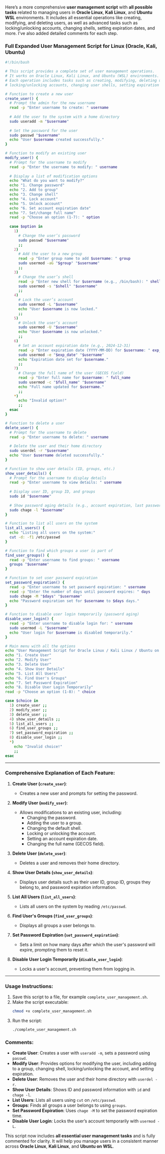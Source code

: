 Here’s a more comprehensive **user management script** with **all possible tasks** related to managing users in **Oracle Linux**, **Kali Linux**, and **Ubuntu WSL** environments. It includes all essential operations like creating, modifying, and deleting users, as well as advanced tasks such as locking/unlocking accounts, changing shells, setting expiration dates, and more. I’ve also added detailed comments for each step.

### **Full Expanded User Management Script for Linux (Oracle, Kali, Ubuntu)**

```bash
#!/bin/bash

# This script provides a complete set of user management operations.
# It works on Oracle Linux, Kali Linux, and Ubuntu (WSL) environments.
# Each operation includes tasks such as creating, modifying, deleting users,
# locking/unlocking accounts, changing user shells, setting expiration dates, and more.

# Function to create a new user
create_user() {
  # Prompt the admin for the new username
  read -p "Enter username to create: " username
  
  # Add the user to the system with a home directory
  sudo useradd -m "$username"
  
  # Set the password for the user
  sudo passwd "$username"
  echo "User $username created successfully."
}

# Function to modify an existing user
modify_user() {
  # Prompt for the username to modify
  read -p "Enter the username to modify: " username
  
  # Display a list of modification options
  echo "What do you want to modify?"
  echo "1. Change password"
  echo "2. Add to group"
  echo "3. Change shell"
  echo "4. Lock account"
  echo "5. Unlock account"
  echo "6. Set account expiration date"
  echo "7. Set/change full name"
  read -p "Choose an option (1-7): " option
  
  case $option in
    1)
      # Change the user’s password
      sudo passwd "$username"
      ;;
    2)
      # Add the user to a new group
      read -p "Enter group name to add $username: " group
      sudo usermod -aG "$group" "$username"
      ;;
    3)
      # Change the user’s shell
      read -p "Enter new shell for $username (e.g., /bin/bash): " shell
      sudo usermod -s "$shell" "$username"
      ;;
    4)
      # Lock the user’s account
      sudo usermod -L "$username"
      echo "User $username is now locked."
      ;;
    5)
      # Unlock the user’s account
      sudo usermod -U "$username"
      echo "User $username is now unlocked."
      ;;
    6)
      # Set an account expiration date (e.g., 2024-12-31)
      read -p "Enter expiration date (YYYY-MM-DD) for $username: " exp_date
      sudo usermod -e "$exp_date" "$username"
      echo "Expiration date set for $username."
      ;;
    7)
      # Change the full name of the user (GECOS field)
      read -p "Enter full name for $username: " full_name
      sudo usermod -c "$full_name" "$username"
      echo "Full name updated for $username."
      ;;
    *)
      echo "Invalid option!"
      ;;
  esac
}

# Function to delete a user
delete_user() {
  # Prompt for the username to delete
  read -p "Enter username to delete: " username
  
  # Delete the user and their home directory
  sudo userdel -r "$username"
  echo "User $username deleted successfully."
}

# Function to show user details (ID, groups, etc.)
show_user_details() {
  # Prompt for the username to display details
  read -p "Enter username to view details: " username
  
  # Display user ID, group ID, and groups
  sudo id "$username"
  
  # Show password aging details (e.g., account expiration, last password change)
  sudo chage -l "$username"
}

# Function to list all users on the system
list_all_users() {
  echo "Listing all users on the system:"
  cut -d: -f1 /etc/passwd
}

# Function to find which groups a user is part of
find_user_groups() {
  read -p "Enter username to find groups: " username
  groups "$username"
}

# Function to set user password expiration
set_password_expiration() {
  read -p "Enter username to set password expiration: " username
  read -p "Enter the number of days until password expires: " days
  sudo chage -M "$days" "$username"
  echo "Password expiration set for $username to $days days."
}

# Function to disable user login temporarily (password aging)
disable_user_login() {
  read -p "Enter username to disable login for: " username
  sudo usermod -L "$username"
  echo "User login for $username is disabled temporarily."
}

# Main menu with all the options
echo "User Management Script for Oracle Linux / Kali Linux / Ubuntu on WSL"
echo "1. Create User"
echo "2. Modify User"
echo "3. Delete User"
echo "4. Show User Details"
echo "5. List All Users"
echo "6. Find User's Groups"
echo "7. Set Password Expiration"
echo "8. Disable User Login Temporarily"
read -p "Choose an option (1-8): " choice

case $choice in
  1) create_user ;;
  2) modify_user ;;
  3) delete_user ;;
  4) show_user_details ;;
  5) list_all_users ;;
  6) find_user_groups ;;
  7) set_password_expiration ;;
  8) disable_user_login ;;
  *)
    echo "Invalid choice!"
    ;;
esac
```

---

### **Comprehensive Explanation of Each Feature:**

1. **Create User (`create_user`)**:
   - Creates a new user and prompts for setting the password.

2. **Modify User (`modify_user`)**:
   - Allows modifications to an existing user, including:
     - Changing the password.
     - Adding the user to a group.
     - Changing the default shell.
     - Locking or unlocking the account.
     - Setting an account expiration date.
     - Changing the full name (GECOS field).

3. **Delete User (`delete_user`)**:
   - Deletes a user and removes their home directory.

4. **Show User Details (`show_user_details`)**:
   - Displays user details such as their user ID, group ID, groups they belong to, and password expiration information.

5. **List All Users (`list_all_users`)**:
   - Lists all users on the system by reading `/etc/passwd`.

6. **Find User's Groups (`find_user_groups`)**:
   - Displays all groups a user belongs to.

7. **Set Password Expiration (`set_password_expiration`)**:
   - Sets a limit on how many days after which the user's password will expire, prompting them to reset it.

8. **Disable User Login Temporarily (`disable_user_login`)**:
   - Locks a user's account, preventing them from logging in.

---

### **Usage Instructions:**

1. Save this script to a file, for example `complete_user_management.sh`.
2. Make the script executable:
   ```bash
   chmod +x complete_user_management.sh
   ```
3. Run the script:
   ```bash
   ./complete_user_management.sh
   ```

### **Comments**:

- **Create User**: Creates a user with `useradd -m`, sets a password using `passwd`.
- **Modify User**: Provides options for modifying the user, including adding to a group, changing shell, locking/unlocking the account, and setting expiration.
- **Delete User**: Removes the user and their home directory with `userdel -r`.
- **Show User Details**: Shows ID and password information with `id` and `chage -l`.
- **List Users**: Lists all users using `cut` on `/etc/passwd`.
- **Groups**: Finds all groups a user belongs to using `groups`.
- **Set Password Expiration**: Uses `chage -M` to set the password expiration time.
- **Disable User Login**: Locks the user’s account temporarily with `usermod -L`.

This script now includes **all essential user management tasks** and is fully commented for clarity. It will help you manage users in a consistent manner across **Oracle Linux**, **Kali Linux**, and **Ubuntu on WSL**.